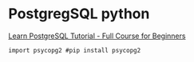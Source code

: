 # PostgregSQL python

[Learn PostgreSQL Tutorial - Full Course for Beginners](https://www.youtube.com/watch?v=qw--VYLpxG4)

`import psycopg2 #pip install psycopg2`

